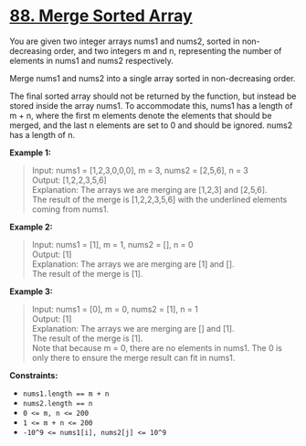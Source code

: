 # [88. Merge Sorted Array](https://leetcode.com/problems/merge-sorted-array/)

You are given two integer arrays nums1 and nums2, sorted in non-decreasing order, and two integers m and n, representing the number of elements in nums1 and nums2 respectively.

Merge nums1 and nums2 into a single array sorted in non-decreasing order.

The final sorted array should not be returned by the function, but instead be stored inside the array nums1. To accommodate this, nums1 has a length of m + n, where the first m elements denote the elements that should be merged, and the last n elements are set to 0 and should be ignored. nums2 has a length of n.

**Example 1:**

> Input: nums1 = [1,2,3,0,0,0], m = 3, nums2 = [2,5,6], n = 3 <br>
> Output: [1,2,2,3,5,6] <br>
> Explanation: The arrays we are merging are [1,2,3] and [2,5,6]. <br>
> The result of the merge is [1,2,2,3,5,6] with the underlined elements coming from nums1.

**Example 2:**

> Input: nums1 = [1], m = 1, nums2 = [], n = 0 <br>
> Output: [1] <br>
> Explanation: The arrays we are merging are [1] and []. <br>
> The result of the merge is [1].

**Example 3:**

> Input: nums1 = [0], m = 0, nums2 = [1], n = 1 <br>
> Output: [1] <br>
> Explanation: The arrays we are merging are [] and [1]. <br>
> The result of the merge is [1]. <br>
> Note that because m = 0, there are no elements in nums1. The 0 is only there to ensure the merge result can fit in nums1.

**Constraints:**

- `nums1.length == m + n`
- `nums2.length == n`
- `0 <= m, n <= 200`
- `1 <= m + n <= 200`
- `-10^9 <= nums1[i], nums2[j] <= 10^9`
